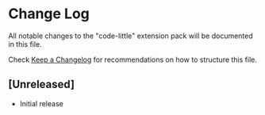 # Change Log

All notable changes to the "code-little" extension pack will be documented in this file.

Check [Keep a Changelog](http://keepachangelog.com/) for recommendations on how to structure this file.

## [Unreleased]

- Initial release

